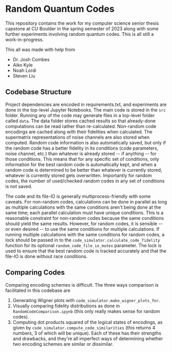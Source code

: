 # Random Quantum Codes

This repository contains the work for my computer science senior thesis capstone at CU Boulder in the spring semester of 2023 along with some further experiments involving random quantum codes. This is all still a work-in-progress.

This all was made with help from
 - Dr. Josh Combes
 - Aiko Kyle
 - Noah Lordi
 - Steven Liu

## Codebase Structure

Project dependencies are encoded in requirements.txt, and experiments are done in the top-level Jupyter Notebooks. The main code is stored in the `src` folder. Running any of the code may generate files in a top-level folder called `data`. The data folder stores cached results so that already-done computations can be read rather than re-calculated. Non-random code encodings are cached along with their fidelities when calculated. The supermatrix representations of noise channels are also stored when computed. Random code information is also automatically saved, but only if the random code has a better fidelity in its conditions (code parameters, noise channel, etc.) than whatever is already stored -- if anything -- for those conditions. This means that for any specific set of conditions, only information for the best random code is automatically kept, and when a random code is determined to be better than whatever is currently stored, whatever is currently stored gets overwritten. Importantly for random codes, the number of used/checked random codes in any set of conditions is not saved.

The code and its file-IO is generally multiprocess-friendly with some caveats. For non-random codes, calculations can be done in parallel as long as multiple calculations with the same conditions aren't being done at the same time; each parallel calculation must have unique conditions. This is a reasonable constraint for non-random codes because the same conditions should yield the same results. However, for random codes, it is sensible -- or even desired -- to use the same conditions for multiple calculations. If running multiple calculations with the same conditions for random codes, a lock should be passed in to the `code_simulator.calculate_code_fidelity` function for its optional `random_code_file_io_mutex` parameter. The lock is used to ensure that the best random code is tracked accurately and that the file-IO is done without race conditions.

## Comparing Codes

Comparing encoding schemes is difficult. The three ways comparison is facilitated in this codebase are
1. Generating Wigner plots with `code_simulator.make_wigner_plots_for`.
2. Visually comparing fidelity distributions as done in `RandomCodeComparison.ipynb` (this only really makes sense for random codes).
3. Computing dot products squared of the logical states of encodings, as given by `code_simulator.compute_code_similarities` (this returns 4 numbers, 3 of which will be unique).
Each of these has their strengths and drawbacks, and they're all imperfect ways of determining whether two encoding schemes are similar or dissimilar.
